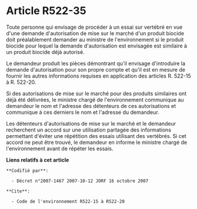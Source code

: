 # Article R522-35

Toute personne qui envisage de procéder à un essai sur vertébré en vue d'une demande d'autorisation de mise sur le marché
d'un produit biocide doit préalablement demander au ministre de l'environnement si le produit biocide pour lequel la demande
d'autorisation est envisagée est similaire à un produit biocide déjà autorisé.

Le demandeur produit les pièces démontrant qu'il envisage d'introduire la demande d'autorisation pour son propre compte et
qu'il est en mesure de fournir les autres informations requises en application des articles R. 522-15 à R. 522-20.

Si des autorisations de mise sur le marché pour des produits similaires ont déjà été délivrées, le ministre chargé de
l'environnement communique au demandeur le nom et l'adresse des détenteurs de ces autorisations et communique à ces derniers
le nom et l'adresse du demandeur.

Les détenteurs d'autorisations de mise sur le marché et le demandeur recherchent un accord sur une utilisation partagée des
informations permettant d'éviter une répétition des essais utilisant des vertébrés. Si cet accord ne peut être trouvé, le
demandeur en informe le ministre chargé de l'environnement avant de répéter les essais.

**Liens relatifs à cet article**

	**Codifié par**:

	  - Décret n°2007-1467 2007-10-12 JORF 16 octobre 2007

	**Cite**:

	  - Code de l'environnement R522-15 à R522-20
